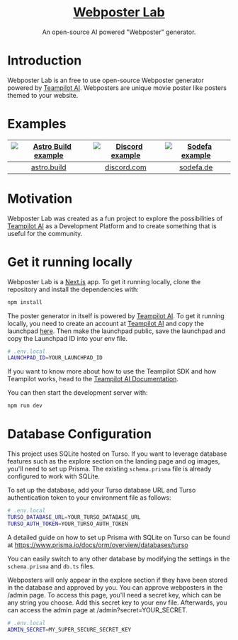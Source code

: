 <a href="https://webposterlab.com">
  <h1 align="center">Webposter Lab</h1>
</a>

<p align="center">
  An open-source AI powered "Webposter" generator.
</p>

# Introduction

Webposter Lab is an free to use open-source Webposter generator powered by [Teampilot AI](https://teampilot.ai).
Webposters are unique movie poster like posters themed to your website.

# Examples

| [![Astro Build example](https://webposterlab.com/examples/astro-build.webp)](https://astro.build) | [![Discord example](https://webposterlab.com/examples/discord.webp)](https://discord.com) | [![Sodefa example](https://webposterlab.com/examples/sodefa.webp)](https://sodefa.de) |
| :-----------------------------------------------------------------------------------------------: | :---------------------------------------------------------------------------------------: | :-----------------------------------------------------------------------------------: |
|                                [astro.build](https://astro.build)                                 |                            [discord.com](https://discord.com)                             |                            [sodefa.de](https://sodefa.de)                             |

# Motivation

Webposter Lab was created as a fun project to explore the possibilities of [Teampilot AI](https://teampilot.ai) as a Development Platform and to create something that is useful for the community.

# Get it running locally

Webposter Lab is a [Next.js](https://nextjs.org/) app. To get it running locally, clone the repository and install the dependencies with:

```bash
npm install
```

The poster generator in itself is powered by [Teampilot AI](https://teampilot.ai). To get it running locally, you need to create an account at [Teampilot AI](https://teampilot.ai) and copy the launchpad [here](https://teampilot.ai/copy/webposter-generator-447ed332ce54fc588f4a558eaac4e469). Then make the launchpad public, save the launchpad and copy the Launchpad ID into your env file.

```bash
# .env.local
LAUNCHPAD_ID=YOUR_LAUNCHPAD_ID
```

If you want to know more about how to use the Teampilot SDK and how Teampilot works, head to the [Teampilot AI Documentation](https://docs.teampilot.ai/).

You can then start the development server with:

```bash
npm run dev
```

# Database Configuration

This project uses SQLite hosted on Turso. If you want to leverage database features such as the explore section on the landing page and og images, you'll need to set up Prisma. The existing `schema.prisma` file is already configured to work with SQLite.

To set up the database, add your Turso database URL and Turso authentication token to your environment file as follows:

```bash
# .env.local
TURSO_DATABASE_URL=YOUR_TURSO_DATABASE_URL
TURSO_AUTH_TOKEN=YOUR_TURSO_AUTH_TOKEN
```

A detailed guide on how to set up Prisma with SQLite on Turso can be found at https://www.prisma.io/docs/orm/overview/databases/turso

You can easily switch to any other database by modifying the settings in the `schema.prisma` and `db.ts` files.

Webposters will only appear in the explore section if they have been stored in the database and approved by you. You can approve webposters in the /admin page. To access this page, you'll need a secret key, which can be any string you choose. Add this secret key to your env file. Afterwards, you can access the admin page at /admin?secret=YOUR_SECRET.

```bash
# .env.local
ADMIN_SECRET=MY_SUPER_SECURE_SECRET_KEY
```
